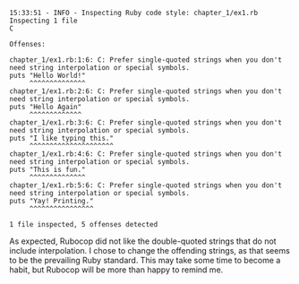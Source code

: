     15:33:51 - INFO - Inspecting Ruby code style: chapter_1/ex1.rb
    Inspecting 1 file
    C
    
    Offenses:
    
    chapter_1/ex1.rb:1:6: C: Prefer single-quoted strings when you don't need string interpolation or special symbols.
    puts "Hello World!"
         ^^^^^^^^^^^^^^
    chapter_1/ex1.rb:2:6: C: Prefer single-quoted strings when you don't need string interpolation or special symbols.
    puts "Hello Again"
         ^^^^^^^^^^^^^
    chapter_1/ex1.rb:3:6: C: Prefer single-quoted strings when you don't need string interpolation or special symbols.
    puts "I like typing this."
         ^^^^^^^^^^^^^^^^^^^^^
    chapter_1/ex1.rb:4:6: C: Prefer single-quoted strings when you don't need string interpolation or special symbols.
    puts "This is fun."
         ^^^^^^^^^^^^^^
    chapter_1/ex1.rb:5:6: C: Prefer single-quoted strings when you don't need string interpolation or special symbols.
    puts "Yay! Printing."
         ^^^^^^^^^^^^^^^^
    
    1 file inspected, 5 offenses detected
    
As expected, Rubocop did not like the double-quoted strings that do not include interpolation.
I chose to change the offending strings, as that seems to be the prevailing Ruby standard.
This may take some time to become a habit, but Rubocop will be more than happy to remind me.
